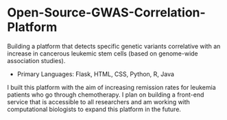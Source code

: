# Open-Source-GWAS-Correlation-Platform
Building a platform that detects specific genetic variants correlative with an increase in cancerous leukemic stem cells (based on genome-wide association studies).
- Primary Languages: Flask, HTML, CSS, Python, R, Java

I built this platform with the aim of increasing remission rates for leukemia patients who go through chemotherapy. I plan on building a front-end service that is accessible to all researchers and am working with computational biologists to expand this platform in the future. 
 
